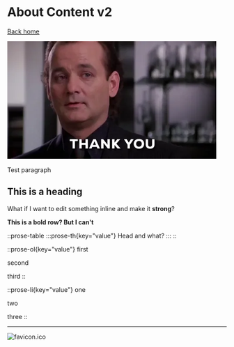 # About Content v2

[Back home](/)

![3otPoOxyDTXjzpMbIY.webp](/3otPoOxyDTXjzpMbIY.webp)

Test paragraph

## This is a heading

What if I want to edit something inline and make it **strong**?

**This is a bold row? But I can't**

::prose-table
  :::prose-th{key="value"}
  Head and what?
  :::
::

::prose-ol{key="value"}
first

second

third
::

::prose-li{key="value"}
one

two

three
::

---

![favicon.ico](/favicon.ico)
